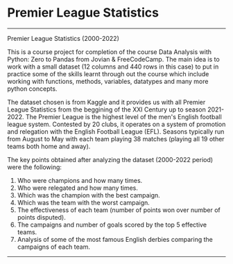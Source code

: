 # Premier League Statistics

-------------------------------------------------

Premier League Statistics (2000-2022)

This is a course project for completion of the course Data Analysis with Python: Zero to Pandas from Jovian & FreeCodeCamp. The main idea is to work with a small dataset (12 columns and 440 rows in this case) to put in practice some of the skills learnt through out the course which include working with functions, methods, variables, datatypes and many more python concepts.

The dataset chosen is from Kaggle and it provides us with all Premier League Statistics from the beggining of the XXI Century up to season 2021-2022. The Premier League is the highest level of the men's English football league system. Contested by 20 clubs, it operates on a system of promotion and relegation with the English Football League (EFL). Seasons typically run from August to May with each team playing 38 matches (playing all 19 other teams both home and away).

The key points obtained after analyzing the dataset (2000-2022 period) were the following:

1) Who were champions and how many times.
2) Who were relegated and how many times.
3) Which was the champion with the best campaign.
4) Which was the team with the worst campaign.
5) The effectiveness of each team (number of points won over number of points disputed).
6) The campaigns and number of goals scored by the top 5 effective teams.
7) Analysis of some of the most famous English derbies comparing the campaigns of each team.

-------------------------------------------------
